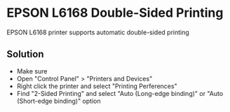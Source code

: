# EPSON L6168 Double-Sided Printing

EPSON L6168 printer supports automatic double-sided printing

## Solution
* Make sure 
* Open "Control Panel" > "Printers and Devices"
* Right click the printer and select "Printing Perferences"
* Find "2-Sided Printing" and select "Auto (Long-edge binding)" or "Auto (Short-edge binding)" option
